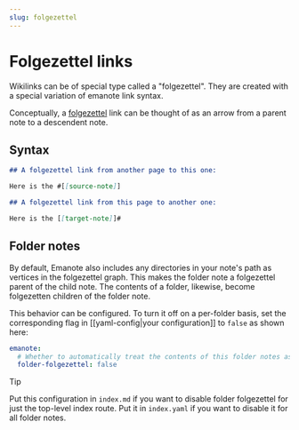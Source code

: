 ```yaml
---
slug: folgezettel
---
```


# Folgezettel links

Wikilinks can be of special type called a "folgezettel". They are created with a special variation of emanote link syntax.

Conceptually, a [folgezettel](https://neuron.zettel.page/folgezettel-heterarchy) link can be thought of as an arrow from a parent note to a descendent note.

## Syntax

```markdown
## A folgezettel link from another page to this one:

Here is the #[[source-note]]

## A folgezettel link from this page to another one:

Here is the [[target-note]]#
```

## Folder notes

By default, Emanote also includes any directories in your note's path as vertices in the folgezettel graph. This makes the folder note a folgezettel parent of the child note. The contents of a folder, likewise, become folgezetten children of the folder note.

This behavior can be configured. To turn it off on a per-folder basis, set the corresponding flag in [[yaml-config|your configuration]] to `false` as shown here:

```yaml
emanote:
  # Whether to automatically treat the contents of this folder notes as its folgezettel children
  folder-folgezettel: false
```

>[!tip]
> Put this configuration in `index.md` if you want to disable folder folgezettel for just the top-level index route. Put it in `index.yaml` if you want to disable it for all folder notes.